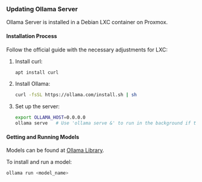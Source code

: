 ### Updating Ollama Server

Ollama Server is installed in a Debian LXC container on Proxmox.

#### Installation Process

Follow the official guide with the necessary adjustments for LXC:

1. Install curl:
   ```bash
   apt install curl
   ```

2. Install Ollama:
   ```bash
   curl -fsSL https://ollama.com/install.sh | sh
   ```

3. Set up the server:
   ```bash
   export OLLAMA_HOST=0.0.0.0
   ollama serve   # Use 'ollama serve &' to run in the background if terminal access is needed
   ```

#### Getting and Running Models

Models can be found at [Ollama Library](https://ollama.com/library).

To install and run a model:
```bash
ollama run <model_name>
```
